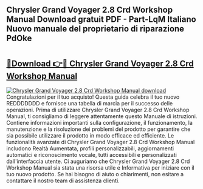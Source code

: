 ## Chrysler Grand Voyager 2.8 Crd Workshop Manual Download gratuit PDF - Part-LqM Italiano Nuovo manuale del proprietario di riparazione PdOke

# <h2><a href="http://dfb9a4f.blite.top/?on=Chrysler+Grand+Voyager+2.8+Crd+Workshop+Manual">🔗Download 👉🔴 Chrysler Grand Voyager 2.8 Crd Workshop Manual</a></h2>

[![Chrysler Grand Voyager 2.8 Crd Workshop Manual download](https://i.imgur.com/lujVjoI.png)](http://dfb9a4f.blite.top/?on=Chrysler+Grand+Voyager+2.8+Crd+Workshop+Manual)
Congratulazioni per il tuo acquisto! Questa guida celebra il tuo nuovo REDDDDDDD e fornisce una tabella di marcia per il successo delle operazioni. Prima di utilizzare Chrysler Grand Voyager 2.8 Crd Workshop Manual, ti consigliamo di leggere attentamente questo Manuale di istruzioni. Contiene informazioni importanti sulla configurazione, il funzionamento, la manutenzione e la risoluzione dei problemi del prodotto per garantire che sia possibile utilizzare il prodotto in modo efficace ed efficiente. Le funzionalità avanzate di Chrysler Grand Voyager 2.8 Crd Workshop Manual includono Realtà Aumentata, profili personalizzabili, aggiornamenti automatici e riconoscimento vocale, tutti accessibili e personalizzati dall'interfaccia utente. Ci auguriamo che Chrysler Grand Voyager 2.8 Crd Workshop Manual sia stata una risorsa utile e Informativa per iniziare con il tuo nuovo prodotto. Se hai bisogno di aiuto o chiarimenti, non esitare a contattare il nostro team di assistenza clienti.
